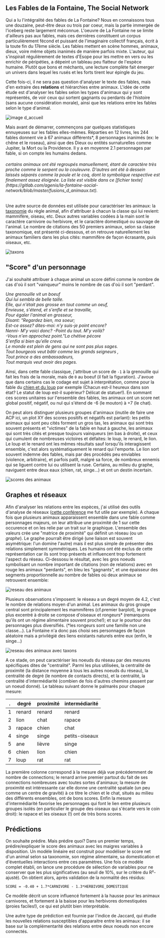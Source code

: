 ## Les Fables de la Fontaine, The Social Network

Qui a lu l'intégralité des fables de La Fontaine? Nous en connaissons tous une douzaine, peut-être deux ou trois par coeur, mais la partie immergée de l'iceberg reste largement méconnue. L'oeuvre de La Fontaine ne se limite d'ailleurs pas aux fables, mais ces dernières constituent un corpus particulièrement fécond et puissant de l'imaginaire collectif français, écrit à la toute fin du 17ème siècle. Les fables mettent en scène hommes, animaux, dieux, voire même objets inanimés de manière parfois mixte. L'auteur, qui s'inspirait régulièrement de textes d'Esope pour les mettre en vers ou les enrichir de péripéties, a dépeint un tableau peu flatteur de l'espèce humaine. Plutôt que bons et méchants, une lecture complète fait émerger un univers dans lequel les rusés et les forts tirent leur épingle du jeu.

Cette fois-ci, il ne sera pas question d'analyser le texte des fables, mais d'en extraire des **relations** et hiérarchies entre animaux. L'idée de cette étude est d'analyser les fables selon les types d'animaux qui y sont représentés, de voir ceux qui sortent gagnants ou perdants de l'histoire (sans aucune considération morale), ainsi que les relations entre les fables selon le type d'animal. 

![image d_accueil](lion_illustration.png)

Mais avant de démarrer, commençons par quelques statistiques ennuyeuses sur les fables elles-mêmes. Réparties en 12 livres, les 244 fables donnent vie à 67 animaux différents\*, 8 personnages inanimés (ex: le chêne et le roseau), ainsi que des Dieux ou entités surnaturelles comme Jupiter, la Mort ou la Providence. Il y a en moyenne 2.1 personnages par fable, si on compte les humains dedans.

<h6> <i> certains animaux ont été regroupés manuellement, étant de caractère très proche comme le serpent ou la couleuvre. D'autres ont été à dessein laissés séparés comme la poule et le coq, dont la symbolique respective est finalement assez éloignée. La liste est visible dans ce [fichier texte](https://gitlab.com/agenis/la-fontaine-social-network/blob/master/fusions_d_animaux.txt). </h6> </i> 

Une autre source de données est utilisée pour caractériser les animaux: la [taxonomie](http://informations-documents.com/environnement.ecole/regne_animal_1.htm) du règle animal, afin d'attribuer à chacun la classe qui lui revient: mammifère, oiseau, etc. Deux autres variables codées à la main sont le caractère carnivore ou herbivore, et le caractère domestiqué ou sauvage de l'animal. Le nombre de citations des 50 premiers animaux, selon sa classe taxonomique, est présenté ci-dessous, et on retrouve naturellement les animaux familiers dans les plus cités: mammifère de façon écrasante, puis oiseaux, etc.

![taxons](apparitions.png)

## "Score" d'un personnage

J'ai souhaité attribuer à chaque animal un score défini comme le nombre de cas d'où il sort "vainqueur" moins le nombre de cas d'où il sort "perdant". 

<i>*Une grenouille vit un boeuf* <br />
Qui lui sembla de belle taille. <br />
Elle, qui n'était pas grosse en tout comme un oeuf,<br />
Envieuse, s'étend, et s'enfle et se travaille,<br />
Pour égaler l'animal en grosseur,<br />
Disant: "Regardez bien, ma soeur;<br />
Est-ce assez? dites-moi: n'y suis-je point encore?<br />
Nenni- M'y voici donc? -Point du tout. M'y voilà?<br />
-Vous n'en approchez point."La chétive pécore<br />
S'enfla si bien qu'elle creva.<br />
Le monde est plein de gens qui ne sont pas plus sages.<br />
Tout bourgeois veut bâtir comme les grands seigneurs ,<br />
Tout prince a des ambassadeurs,<br />
Tout marquis veut avoir des pages.</i>

Ainsi, dans cette fable classique, j'attribue un score de `-1` à la grenouille qui fait les frais de la morale, mais de `0` au boeuf (il fait la figuration). J'avoue que dans certains cas le codage est sujet à interprétation, comme pour la fable du [chien et du loup](http://www.la-fontaine-ch-thierry.net/loupchien.htm) par exemple (Chacun est-il heureux dans son état? Le statut de loup est-il supérieur? Délicat de statuer!). En sommant ces scores unitaires sur l'ensemble des fables, les animaux ont un score net global positif, négatif, ou nul qui s'étend de -6 (le mouton) à +7 (le chat). 

On peut alors distinguer plusieurs groupes d'animaux (inutile de faire une ACP ici, un plot XY des scores positifs et négatifs est parlant): les petits animaux qui sont peu cités forment un gros tas, les animaux qui sont très souvent présents et "victimes" de la fable en haut à gauche, les animaux qui sont très cités et presque toujours vainqueurs (en bas à droite), et ceux qui cumulent de nombreuses victoires et défaites: le loup, le renard, le lion. Le loup et le renard ont les mêmes résultats sauf lorsqu'ils interagissent ensemble, c'est alors systématiquement le renard qui l'emporte. Le lion sort souvent indemne des fables, mais par des procédés peu enviables (violence, arbitraire), et parfois patît, malgré sa force, de nombreux ennemis qui se liguent contre lui ou utilisent la ruse. Certains, au milieu du graphe, naviguent entre deux eaux (chien, rat, singe...) et ont un destin incertain.

![scores des animaux](scores.png)

## Graphes et réseaux

Afin d'analyser les relations entre les espèces, j'ai utilisé des outils d'analyse de réseaux ([cette conférence](https://www.youtube.com/watch?v=7fsreJMy_pI) me fut utile par exemple). A chaque fois que plusieurs animaux apparaissent ensemble dans une fable comme personnages majeurs, on leur attribue une proximité de 1 sur cette occurence et on les relie par un trait sur le graphique. L'ensemble des valeurs crée une "matrice de proximité" qui définit un réseau (ou un *graphe*). Le graphe pourraît être dirigé (une liaison est souvent asymétrique: l'un domine l'autre) mais il est plus simple de présenter des relations simplement symmétriques. Les humains ont été exclus de cette représentation car ils sont trop présents et influencent trop fortement l'aspect du réseau. Ci-dessosu le résultat, avec les gros noeuds symbolisant un nombre important de citations (non de relations) avec en rouge les animaux "perdants", en bleu les "gagnants", et une épaisseur des segments proportionnelle au nombre de fables où deux animaux se retrouvent ensemble:

![reseau des animaux](reseau_animaux.png)

Plusieurs observations s'imposent: le réseau a un degré moyen de 4.2, c'est le nombre de relations moyen d'un animal. Les animaux du gros groupe central sont principalement les mammifères (cf.premier barplot), le groupe plus excentré à droite se compose d'oiseaux et rongeurs\* (remarquons qu'ils ont un régime alimentaire souvent proche!); et sur le pourtour des personnages plus diversifiés. (\*les rongeurs sont une famille non une classe...). La Fontaine n'a donc pas choisi ses personnages de façon aléatoire mais a privilégié des liens existants naturels entre eux (enfin, le singe...)

![reseau des animaux avec taxons](reseau_animaux_taxons.png)

A ce stade, on peut caractériser les noeuds du réseau par des mesures spécifiques dites de "centralité". Parmi les plus utilisées, la centralité de proximité (la distance moyenne à tous les autres noeuds du réseau), la centralité de degré (le nombre de contacts directs), et la centralité, la centralité d'intermédiarité (combien de fois d'autres chemins passent par un noeud donné). Le tableau suivant donne le palmarès pour chaque mesure:

| . | degré  | proximité | intermédiarité |
|---|--------|-----------|----------------|
| 1 | renard | renard    | renard         |
| 2 | lion   | chat      | rapace         |
| 3 | rapace | chien     | chat           |
| 4 | singe  | singe     | petits-oiseaux |
| 5 | ane    | lièvre    | singe          |
| 6 | chien  | lion      | chien          |
| 7 | loup   | rat       | rat            |

La première colonne correspond à la mesure déjà vue précédemment de nombre de connections; le renard arrive premier partout du fait de ses connections nombreuses avec toutes sortes d'animaux; la mesure de proximité est intéressante car elle donne une centralité spatiale (un peu comme un centre de gravité) à ce titre le chien et le chat, situés au milieu des différents ensembles, ont de bons scores. Enfin la mesure d'intermédiarité favorise les personnages qui font le lien entre plusieurs groupes isolés (en particulier le groupe des oiseaux qui s'écarte vers le coin droit): le rapace et les oiseaux (!) ont de très bons scores. 

## Prédictions

On souhaite prédire. Mais prédire quoi? Dans un premier temps, prédire/expliquer le score des animaux avec les maigres variables à disposition. Un modèle linéaire est construit pour modéliser le score net d'un animal selon sa taxonomie, son régime alimentaire, sa domestication et d'éventuelles interactions entre ces paramètres. Une fois ce modèle complet établi, on lance une procédure de sélection de variables pour ne conserver que les plus significatives (au seuil de 10%, sur le critère du R²-ajusté). On obtient alors, après validation de la normalité des résidus:

`SCORE = -0.40 + 1.7*CARNIVORE - 1.3*HERBIVORE_DOMESTIQUE`

Ce modèle décrit un score influencé fortement à la hausse pour les animaux carnivores, et fortement à la baisse pour les herbivores domestiquées (proies faciles!), ce qui est plutôt bien interprétable.

Une autre type de prédiction est fournie par l'indice de Jaccard, qui étudie les nouvelles relations susceptibles d'apparaitre entre les animaux: il se base sur la complémentarité des relations entre deux noeuds non encore connectés.




